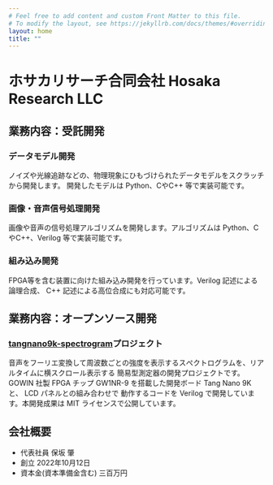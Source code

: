 ```yaml
---
# Feel free to add content and custom Front Matter to this file.
# To modify the layout, see https://jekyllrb.com/docs/themes/#overriding-theme-defaults
layout: home
title: ""
---
```

# ホサカリサーチ合同会社   Hosaka Research LLC
## 業務内容：受託開発
### データモデル開発
ノイズや光線追跡などの、物理現象にひもづけられたデータモデルをスクラッチから開発します。
開発したモデルは Python、CやC++ 等で実装可能です。
### 画像・音声信号処理開発
画像や音声の信号処理アルゴリズムを開発します。アルゴリズムは Python、CやC++、Verilog 等で実装可能です。
### 組み込み開発
FPGA等を含む装置に向けた組み込み開発を行っています。Verilog 記述による論理合成、 C++ 記述による高位合成にも対応可能です。

## 業務内容：オープンソース開発
### [tangnano9k-spectrogram](https://github.com/hosaka-research/tangnano9k-spectrogram)プロジェクト
音声をフーリエ変換して周波数ごとの強度を表示するスぺクトログラムを、リアルタイムに横スクロール表示する
簡易型測定器の開発プロジェクトです。
GOWIN 社製 FPGA チップ GW1NR-9 を搭載した開発ボード Tang Nano 9K と、 LCD パネルとの組み合わせで
動作するコードを Verilog で開発しています。本開発成果は MIT ライセンスで公開しています。

## 会社概要
* 代表社員 保坂 肇
* 創立 2022年10月12日
* 資本金(資本準備金含む) 三百万円
